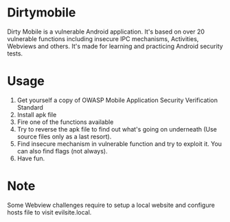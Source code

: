 # Dirtymobile
Dirty Mobile is a vulnerable Android application. It's based on over 20 vulnerable functions including insecure IPC mechanisms, Activities, Webviews and others.
It's made for learning and practicing Android security tests.

# Usage 
1. Get yourself a copy of OWASP Mobile Application Security Verification Standard
2. Install apk file
3. Fire one of the functions available
4. Try to reverse the apk file to find out what's going on underneath (Use source files only as a last resort).
5. Find insecure mechanism in vulnerable function and try to exploit it. You can also find flags (not always).
6. Have fun.

# Note
Some Webview challenges require to setup a local website and configure hosts file to visit evilsite.local.
